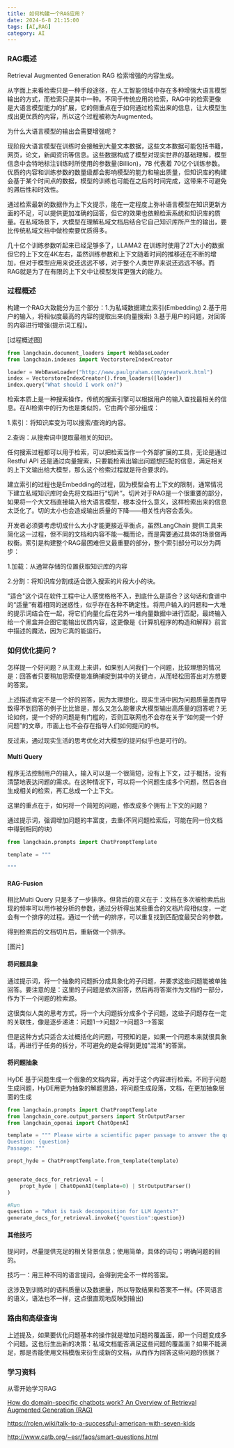 ```yaml
---
title: 如何构建一个RAG应用？
date: 2024-6-8 21:15:00
tags: [AI,RAG]
category: AI
---
```


### RAG概述

Retrieval Augmented Generation RAG 检索增强的内容生成。

从字面上来看检索只是一种手段途径，在人工智能领域中存在多种增强大语言模型输出的方式，而检索只是其中一种。不同于传统应用的检索，RAG中的检索更像是大语言模型能力的扩展，它的侧重点在于如何通过检索出来的信息，让大模型生成出更优质的内容，所以这个过程被称为Augmented。

为什么大语言模型的输出会需要增强呢？

现阶段大语言模型在训练时会接触到大量文本数据，这些文本数据可能包括书籍，网页，论文，新闻资讯等信息。这些数据构成了模型对现实世界的基础理解，模型信息中会特地标注训练时所使用的参数量(Billion)，7B 代表着 70亿个训练参数。优质的内容和训练参数的数量级都会影响模型的能力和输出质量，但知识库的构建会基于某个时间点的数据，模型的训练也可能在之后的时间完成，这带来不可避免的滞后性和时效性。

通过检索最新的数据作为上下文提示，能在一定程度上弥补语言模型在知识更新方面的不足，可以提供更加准确的回答，但它的效果也依赖检索系统和知识库的质量。在私域场景下，大模型在理解私域文档后结合它自己知识库所产生的输出，要比传统私域文档中做检索要优质得多。

几十亿个训练参数听起来已经足够多了，LLAMA2 在训练时使用了2T大小的数据但它的上下文在4K左右，虽然训练参数和上下文随着时间的推移还在不断的增加，但对于模型应用来说还远远不够，对于整个人类世界来说还远远不够。而RAG就是为了在有限的上下文中让模型发挥更强大的能力。



### 过程概述

构建一个RAG大致能分为三个部分：1.为私域数据建立索引(Embedding) 2.基于用户的输入，将相似度最高的内容的提取出来(向量搜索) 3.基于用户的问题，对回答的内容进行增强(提示词工程)。

[过程概述图]

```python
from langchain.document_loaders import WebBaseLoader
from langchain.indexes import VectorstoreIndexCreator

loader = WebBaseLoader("http://www.paulgraham.com/greatwork.html")
index = VectorstoreIndexCreator().from_loaders([loader])
index.query("What should I work on?")
```



检索本质上是一种搜索操作，传统的搜索引擎可以根据用户的输入查找最相关的信息。在AI检索中的行为也是类似的，它由两个部分组成：

1.索引：将知识库变为可以搜索/查询的内容。

2.查询：从搜索词中提取最相关的知识。

任何搜索过程都可以用于检索，可以把检索当作一个外部扩展的工具，无论是通过Restful API 还是通过向量搜索，只要能检索出输出问题想匹配的信息，满足相关的上下文输出给大模型，那么这个检索过程就是符合要求的。

建立索引的过程也是Embedding的过程，因为模型会有上下文的限制，通常情况下建立私域知识库时会先将文档进行“切片”。切片对于RAG是一个很重要的部分，如果将一个大文档直接输入给大语言模型，根本没什么意义，这样检索出来的信息太泛化了。切的太小也会造成输出质量的下降——相关性内容会丢失。

开发者必须要考虑切成什么大小才能更接近平衡点，虽然LangChain 提供工具来简化这一过程，但不同的文档和内容不能一概而论，而是需要通过具体的场景做再权衡。索引是构建整个RAG最困难但又最重要的部分，整个索引部分可以分为两步：

1.加载：从通常存储的位置获取知识库的内容

2.分割：将知识库分割成适合嵌入搜索的片段大小的块。

"适合"这个词在软件工程中让人感觉格格不入，到底什么是适合？这句话和食谱中的“适量”有着相同的迷惑性，似乎存在各种不确定性。将用户输入的问题和一大堆的提示词结合在一起，将它们向量化后在另外一堆向量数据中进行匹配，最终输入给一个黑盒并企图它能输出优质内容，这更像是《计算机程序的构造和解释》前言中描述的魔法，因为它真的能运行。



### 如何优化提问？

怎样提一个好问题？从主观上来讲，如果别人问我们一个问题，比较理想的情况是：回答者只要稍加思索便能准确捕捉到其中的关键点，从而轻松回答出对方想要的答案。

上述描述肯定不是一个好的回答，因为太理想化，现实生活中因为问题质量差而导致得不到回答的例子比比皆是，那么又怎么能奢求大模型输出高质量的回答呢？无论如何，提一个好的问题是有门槛的，否则互联网也不会存在关于“如何提一个好问题”的文章，市面上也不会存在指导人们如何提问的书。

反过来，通过现实生活的思考优化对大模型的提问似乎也是可行的。

#### Multi Query 

程序无法控制用户的输入，输入可以是一个很简短，没有上下文，过于概括，没有清楚地表达问题的需求。在这种情况下，可以将一个问题生成多个问题，然后各自生成相关的检索，再汇总成一个上下文。

这里的重点在于，如何将一个简短的问题，修改成多个拥有上下文的问题？

通过提示词，强调增加问题的丰富度，去重(不同问题检索后，可能在同一份文档中得到相同的块)

```python
from langchain.prompts import ChatPromptTemplate

template = """ 
	
"""

```

#### RAG-Fusion

相比Multi Query 只是多了一步排序。但背后的意义在于：文档在多次被检索后出现的频率可以用作被分析的参数，通过分析得出某些重合的文档片段相似度，一定会有一个排序的过程。通过一个统一的排序，可以重复找到匹配度最契合的参数。

得到检索后的文档切片后，重新做一个排序。

[图片]



#### 将问题具象

通过提示词，将一个抽象的问题拆分成具象化的子问题，并要求这些问题能被单独回答。要注意的是：这里的子问题是依次回答，然后再将答案作为文档的一部分，作为下一个问题的检索源。

这很类似人类的思考方式，将一个大问题拆分成多个子问题，这些子问题存在一定的关联性，像是逐步递进：问题1——>问题2——>问题3——>答案

但是这种方式只适合太过概括化的问题，可预知的是，如果一个问题本来就很具象话，再进行子任务的拆分，不可避免的是会得到更加"混淆"的答案。



#### 将问题抽象

HyDE 基于问题生成一个假象的文档内容，再对于这个内容进行检索。不同于问题生成问题，HyDE用更为抽象的解题思路，将问题生成段落，文档，在更加抽象层面的生成

```python
from langchain.prompts import ChatPromptTemplate
from langchain_core.output_parsers import StrOutputParser
from langchain_openai import ChatOpenAI

template = """ Please wirte a scientific paper passage to answer the question
Question: {question}
Passage: """

propt_hyde = ChatPromptTemplate.from_template(template)


generate_docs_for_retrieval = (
    propt_hyde | ChatOpenAI(template=0) | StrOutputParser()
)

#Run
question = "What is task decomposition for LLM Agents?"
generate_docs_for_retrieval.invoke({"question":question})
```





#### 其他技巧

提问时，尽量提供充足的相关背景信息；使用简单，具体的词句；明确问题的目的。

技巧一：用三种不同的语言提问，会得到完全不一样的答案。

这涉及到训练时的语料质量以及数据量，所以导致结果和答案不一样。(不同语言的语义，语法也不一样，这点很直观地反映到输出)





### 路由和高级查询

上述提及，如果要优化问题基本的操作就是增加问题的覆盖面，即一个问题变成多个问题。这也衍生出新的决策：私域文档能否满足这些问题的覆盖面？如果不能满足，那是否能使用文档模版来衍生成新的文档，从而作为回答这些问题的依据？











### 学习资料

从零开始学习RAG

[How do domain-specific chatbots work? An Overview of Retrieval Augmented Generation (RAG)](https://scriv.ai/guides/retrieval-augmented-generation-overview)

https://rolen.wiki/talk-to-a-successful-american-with-seven-kids

http://www.catb.org/~esr/faqs/smart-questions.html
